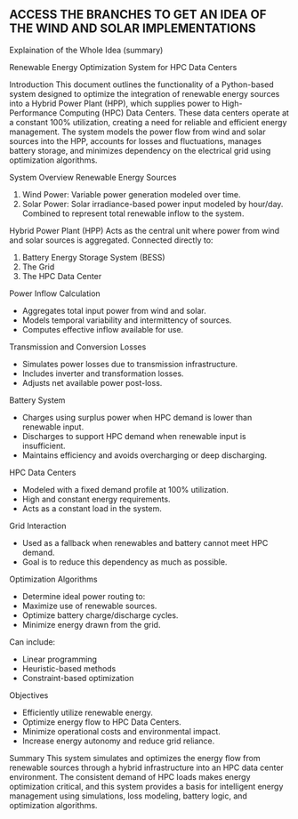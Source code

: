 ## ACCESS THE BRANCHES TO GET AN IDEA OF THE WIND AND SOLAR IMPLEMENTATIONS

Explaination of the Whole Idea (summary)


Renewable Energy Optimization System for HPC Data Centers

Introduction
This document outlines the functionality of a Python-based system designed to optimize the integration of renewable energy sources into a Hybrid Power Plant (HPP), which supplies power to High-Performance Computing (HPC) Data Centers. These data centers operate at a constant 100% utilization, creating a need for reliable and efficient energy management. The system models the power flow from wind and solar sources into the HPP, accounts for losses and fluctuations, manages battery storage, and minimizes dependency on the electrical grid using optimization algorithms.

System Overview
Renewable Energy Sources
1. Wind Power: Variable power generation modeled over time.
2. Solar Power: Solar irradiance-based power input modeled by hour/day.
Combined to represent total renewable inflow to the system.

Hybrid Power Plant (HPP)
Acts as the central unit where power from wind and solar sources is aggregated.
Connected directly to:
1. Battery Energy Storage System (BESS)
2. The Grid
3. The HPC Data Center

Power Inflow Calculation
- Aggregates total input power from wind and solar.
- Models temporal variability and intermittency of sources.
- Computes effective inflow available for use.

Transmission and Conversion Losses
- Simulates power losses due to transmission infrastructure.
- Includes inverter and transformation losses.
- Adjusts net available power post-loss.

Battery System
- Charges using surplus power when HPC demand is lower than renewable input.
- Discharges to support HPC demand when renewable input is insufficient.
- Maintains efficiency and avoids overcharging or deep discharging.

HPC Data Centers
- Modeled with a fixed demand profile at 100% utilization.
- High and constant energy requirements.
- Acts as a constant load in the system.

Grid Interaction
- Used as a fallback when renewables and battery cannot meet HPC demand.
- Goal is to reduce this dependency as much as possible.

Optimization Algorithms
- Determine ideal power routing to:
- Maximize use of renewable sources.
- Optimize battery charge/discharge cycles.
- Minimize energy drawn from the grid.

Can include:
- Linear programming
- Heuristic-based methods
- Constraint-based optimization

Objectives
- Efficiently utilize renewable energy.
- Optimize energy flow to HPC Data Centers.
- Minimize operational costs and environmental impact.
- Increase energy autonomy and reduce grid reliance.

Summary
This system simulates and optimizes the energy flow from renewable sources through a hybrid infrastructure into an HPC data center environment. The consistent demand of HPC loads makes energy optimization critical, and this system provides a basis for intelligent energy management using simulations, loss modeling, battery logic, and optimization algorithms.

